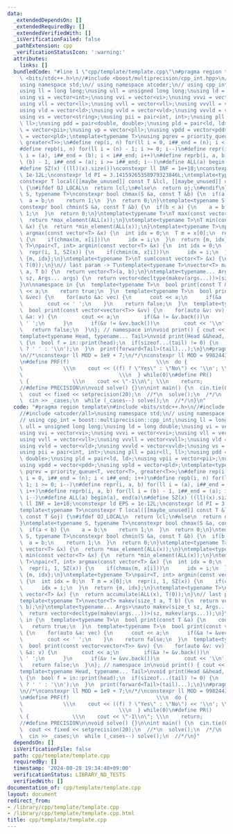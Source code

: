 ```yaml
---
data:
  _extendedDependsOn: []
  _extendedRequiredBy: []
  _extendedVerifiedWith: []
  _isVerificationFailed: false
  _pathExtension: cpp
  _verificationStatusIcon: ':warning:'
  attributes:
    links: []
  bundledCode: "#line 1 \"cpp/template/template.cpp\"\n#pragma region template\n#include\
    \ <bits/stdc++.h>\n//#include <boost/multiprecision/cpp_int.hpp>\n//#include <atcoder/all>\n\
    using namespace std;\n// using namespace atcoder;\n// using cpp_int = boost::multiprecision::cpp_int;\n\
    using ll = long long;\nusing ull = unsigned long long;\nusing ld = long double;\n\
    using vi = vector<int>;\nusing vvi = vector<vi>;\nusing vvvi = vector<vvi>;\n\
    using vll = vector<ll>;\nusing vvll = vector<vll>;\nusing vvvll = vector<vvll>;\n\
    using vld = vector<ld>;\nusing vvld = vector<vld>;\nusing vvvld = vector<vvld>;\n\
    using vs = vector<string>;\nusing pii = pair<int, int>;\nusing pll = pair<ll,\
    \ ll>;\nusing pdd = pair<double, double>;\nusing pld = pair<ld, ld>;\nusing vpii\
    \ = vector<pii>;\nusing vp = vector<pll>;\nusing vpdd = vector<pdd>;\nusing vpld\
    \ = vector<pld>;\ntemplate<typename T>\nusing pqrev = priority_queue<T, vector<T>,\
    \ greater<T>>;\n#define rep(i, n) for(ll i = 0, i##_end = (n); i < i##_end; i++)\n\
    #define repb(i, n) for(ll i = (n) - 1; i >= 0; i--)\n#define repr(i, a, b) for(ll\
    \ i = (a), i##_end = (b); i < i##_end; i++)\n#define reprb(i, a, b) for(ll i =\
    \ (b) - 1, i##_end = (a); i >= i##_end; i--)\n#define ALL(a) begin(a), end(a)\n\
    #define SZ(x) ((ll)(x).size())\nconstexpr ll INF = 1e+18;\nconstexpr ld EPS =\
    \ 1e-12L;\nconstexpr ld PI = 3.14159265358979323846L;\ntemplate<typename T>\n\
    constexpr T local([[maybe_unused]] const T &lcl, [[maybe_unused]] const T &oj)\
    \ {\n#ifdef OJ_LOCAL\n  return lcl;\n#else\n  return oj;\n#endif\n}\ntemplate<typename\
    \ S, typename T>\nconstexpr bool chmax(S &a, const T &b) {\n  if(a < b) {\n  \
    \  a = b;\n    return 1;\n  }\n  return 0;\n}\ntemplate<typename S, typename T>\n\
    constexpr bool chmin(S &a, const T &b) {\n  if(b < a) {\n    a = b;\n    return\
    \ 1;\n  }\n  return 0;\n}\ntemplate<typename T>\nT max(const vector<T> &x) {\n\
    \  return *max_element(ALL(x));\n}\ntemplate<typename T>\nT min(const vector<T>\
    \ &x) {\n  return *min_element(ALL(x));\n}\ntemplate<typename T>\npair<T, int>\
    \ argmax(const vector<T> &x) {\n  int idx = 0;\n  T m = x[0];\n  repr(i, 1, SZ(x))\
    \ {\n    if(chmax(m, x[i]))\n      idx = i;\n  }\n  return {m, idx};\n}\ntemplate<typename\
    \ T>\npair<T, int> argmin(const vector<T> &x) {\n  int idx = 0;\n  T m = x[0];\n\
    \  repr(i, 1, SZ(x)) {\n    if(chmin(m, x[i]))\n      idx = i;\n  }\n  return\
    \ {m, idx};\n}\ntemplate<typename T>\nT sum(const vector<T> &x) {\n  return accumulate(ALL(x),\
    \ T(0));\n}\n// last param -> T\ntemplate<typename T>\nvector<T> makev(size_t\
    \ a, T b) {\n  return vector<T>(a, b);\n}\ntemplate<typename... Args>\nauto makev(size_t\
    \ sz, Args... args) {\n  return vector<decltype(makev(args...))>(sz, makev(args...));\n\
    }\n\nnamespace in {\n  template<typename T>\n  bool print(const T &a) {\n    cout\
    \ << a;\n    return true;\n  }\n  template<typename T>\n  bool print(const vector<T>\
    \ &vec) {\n    for(auto &a: vec) {\n      cout << a;\n      if(&a != &vec.back())\n\
    \        cout << ' ';\n    }\n    return false;\n  }\n  template<typename T>\n\
    \  bool print(const vector<vector<T>> &vv) {\n    for(auto &v: vv) {\n      for(auto\
    \ &a: v) {\n        cout << a;\n        if(&a != &v.back())\n          cout <<\
    \ ' ';\n      }\n      if(&v != &vv.back())\n        cout << '\\n';\n    }\n \
    \   return false;\n  }\n}; // namespace in\nvoid print() { cout << '\\n'; }\n\
    template<typename Head, typename... Tail>\nvoid print(Head &&head, Tail &&...tail)\
    \ {\n  bool f = in::print(head);\n  if(sizeof...(tail) != 0) {\n    cout << (f\
    \ ? ' ' : '\\n');\n  }\n  print(forward<Tail>(tail)...);\n}\n#pragma endregion\n\
    \n//*\nconstexpr ll MOD = 1e9 + 7;\n/*/\nconstexpr ll MOD = 998244353;\n//*/\n\
    \n#define PRF(f)                            \\\n  do {                       \
    \             \\\n    cout << ((f) ? \"Yes\" : \"No\") << '\\n'; \\\n    return;\
    \                               \\\n  } while(0)\n#define PR()        \\\n  do\
    \ {              \\\n    cout << \"-1\\n\"; \\\n    return;         \\\n  } while(0)\n\
    //#define PRECISION\n\nvoid solve() {}\n\nint main() {\n  cin.tie(0);\n  ios::sync_with_stdio(false);\n\
    \  cout << fixed << setprecision(20);\n  //*\n  solve();\n  /*/\n  ll _cases;\n\
    \  cin >> _cases;\n  while (_cases--) solve();\n  //*/\n}\n"
  code: "#pragma region template\n#include <bits/stdc++.h>\n//#include <boost/multiprecision/cpp_int.hpp>\n\
    //#include <atcoder/all>\nusing namespace std;\n// using namespace atcoder;\n\
    // using cpp_int = boost::multiprecision::cpp_int;\nusing ll = long long;\nusing\
    \ ull = unsigned long long;\nusing ld = long double;\nusing vi = vector<int>;\n\
    using vvi = vector<vi>;\nusing vvvi = vector<vvi>;\nusing vll = vector<ll>;\n\
    using vvll = vector<vll>;\nusing vvvll = vector<vvll>;\nusing vld = vector<ld>;\n\
    using vvld = vector<vld>;\nusing vvvld = vector<vvld>;\nusing vs = vector<string>;\n\
    using pii = pair<int, int>;\nusing pll = pair<ll, ll>;\nusing pdd = pair<double,\
    \ double>;\nusing pld = pair<ld, ld>;\nusing vpii = vector<pii>;\nusing vp = vector<pll>;\n\
    using vpdd = vector<pdd>;\nusing vpld = vector<pld>;\ntemplate<typename T>\nusing\
    \ pqrev = priority_queue<T, vector<T>, greater<T>>;\n#define rep(i, n) for(ll\
    \ i = 0, i##_end = (n); i < i##_end; i++)\n#define repb(i, n) for(ll i = (n) -\
    \ 1; i >= 0; i--)\n#define repr(i, a, b) for(ll i = (a), i##_end = (b); i < i##_end;\
    \ i++)\n#define reprb(i, a, b) for(ll i = (b) - 1, i##_end = (a); i >= i##_end;\
    \ i--)\n#define ALL(a) begin(a), end(a)\n#define SZ(x) ((ll)(x).size())\nconstexpr\
    \ ll INF = 1e+18;\nconstexpr ld EPS = 1e-12L;\nconstexpr ld PI = 3.14159265358979323846L;\n\
    template<typename T>\nconstexpr T local([[maybe_unused]] const T &lcl, [[maybe_unused]]\
    \ const T &oj) {\n#ifdef OJ_LOCAL\n  return lcl;\n#else\n  return oj;\n#endif\n\
    }\ntemplate<typename S, typename T>\nconstexpr bool chmax(S &a, const T &b) {\n\
    \  if(a < b) {\n    a = b;\n    return 1;\n  }\n  return 0;\n}\ntemplate<typename\
    \ S, typename T>\nconstexpr bool chmin(S &a, const T &b) {\n  if(b < a) {\n  \
    \  a = b;\n    return 1;\n  }\n  return 0;\n}\ntemplate<typename T>\nT max(const\
    \ vector<T> &x) {\n  return *max_element(ALL(x));\n}\ntemplate<typename T>\nT\
    \ min(const vector<T> &x) {\n  return *min_element(ALL(x));\n}\ntemplate<typename\
    \ T>\npair<T, int> argmax(const vector<T> &x) {\n  int idx = 0;\n  T m = x[0];\n\
    \  repr(i, 1, SZ(x)) {\n    if(chmax(m, x[i]))\n      idx = i;\n  }\n  return\
    \ {m, idx};\n}\ntemplate<typename T>\npair<T, int> argmin(const vector<T> &x)\
    \ {\n  int idx = 0;\n  T m = x[0];\n  repr(i, 1, SZ(x)) {\n    if(chmin(m, x[i]))\n\
    \      idx = i;\n  }\n  return {m, idx};\n}\ntemplate<typename T>\nT sum(const\
    \ vector<T> &x) {\n  return accumulate(ALL(x), T(0));\n}\n// last param -> T\n\
    template<typename T>\nvector<T> makev(size_t a, T b) {\n  return vector<T>(a,\
    \ b);\n}\ntemplate<typename... Args>\nauto makev(size_t sz, Args... args) {\n\
    \  return vector<decltype(makev(args...))>(sz, makev(args...));\n}\n\nnamespace\
    \ in {\n  template<typename T>\n  bool print(const T &a) {\n    cout << a;\n \
    \   return true;\n  }\n  template<typename T>\n  bool print(const vector<T> &vec)\
    \ {\n    for(auto &a: vec) {\n      cout << a;\n      if(&a != &vec.back())\n\
    \        cout << ' ';\n    }\n    return false;\n  }\n  template<typename T>\n\
    \  bool print(const vector<vector<T>> &vv) {\n    for(auto &v: vv) {\n      for(auto\
    \ &a: v) {\n        cout << a;\n        if(&a != &v.back())\n          cout <<\
    \ ' ';\n      }\n      if(&v != &vv.back())\n        cout << '\\n';\n    }\n \
    \   return false;\n  }\n}; // namespace in\nvoid print() { cout << '\\n'; }\n\
    template<typename Head, typename... Tail>\nvoid print(Head &&head, Tail &&...tail)\
    \ {\n  bool f = in::print(head);\n  if(sizeof...(tail) != 0) {\n    cout << (f\
    \ ? ' ' : '\\n');\n  }\n  print(forward<Tail>(tail)...);\n}\n#pragma endregion\n\
    \n//*\nconstexpr ll MOD = 1e9 + 7;\n/*/\nconstexpr ll MOD = 998244353;\n//*/\n\
    \n#define PRF(f)                            \\\n  do {                       \
    \             \\\n    cout << ((f) ? \"Yes\" : \"No\") << '\\n'; \\\n    return;\
    \                               \\\n  } while(0)\n#define PR()        \\\n  do\
    \ {              \\\n    cout << \"-1\\n\"; \\\n    return;         \\\n  } while(0)\n\
    //#define PRECISION\n\nvoid solve() {}\n\nint main() {\n  cin.tie(0);\n  ios::sync_with_stdio(false);\n\
    \  cout << fixed << setprecision(20);\n  //*\n  solve();\n  /*/\n  ll _cases;\n\
    \  cin >> _cases;\n  while (_cases--) solve();\n  //*/\n}"
  dependsOn: []
  isVerificationFile: false
  path: cpp/template/template.cpp
  requiredBy: []
  timestamp: '2024-08-28 19:34:48+09:00'
  verificationStatus: LIBRARY_NO_TESTS
  verifiedWith: []
documentation_of: cpp/template/template.cpp
layout: document
redirect_from:
- /library/cpp/template/template.cpp
- /library/cpp/template/template.cpp.html
title: cpp/template/template.cpp
---
```

